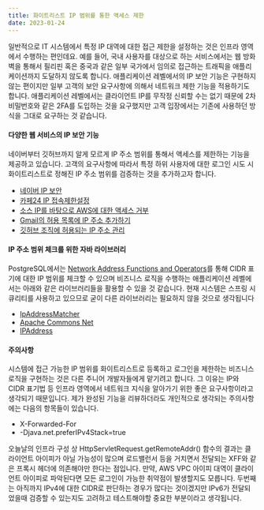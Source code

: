 ```yaml
---
title: 화이트리스트 IP 범위를 통한 액세스 제한
date: 2023-01-24
---
```


일반적으로 IT 시스템에서 특정 IP 대역에 대한 접근 제한을 설정하는 것은 인프라 영역에서 수행하는 편인데요. 예를 들어, 국내 사용자를 대상으로 하는 서비스에서는 웹 방화벽을 통해서 필리핀 혹은 중국과 같은 일부 국가에서 임의로 접근하는 트래픽을 애플리케이션까지 도달하지 않도록 합니다. 애플리케이션 레벨에서의 IP 보안 기능은 구현하지 않는 편이지만 일부 고객의 보안 요구사항에 의해서 네트워크 제한 기능을 적용하기도 합니다. 애플리케이션 레벨에서는 클라이언트 IP를 무작정 신뢰할 수는 없기 때문에 2차 비밀번호와 같은 2FA를 도입하는 것을 요구했지만 고객 입장에서는 기존에 사용하던 방식을 그대로 요구하는 것 같습니다.

#### 다양한 웹 서비스의 IP 보안 기능
네이버부터 깃허브까지 알게 모르게 IP 주소 범위를 통해서 액세스를 제한하는 기능을 제공하고 있습니다. 고객의 요구사항에 따라서 특정 하위 사용자에 대한 로그인 시도 시 화이트리스트로 정해진 IP 주소 범위를 검증하는 것을 추가하고자 합니다.

- [네이버 IP 보안](https://privacy.naver.com/protection_activity/ip_security?menu=protection_activity_service_naver_info)
- [카페24 IP 접속제한설정](https://serviceguide.cafe24.com/ko_KR/SH.SG.IP.html)
- [소스 IP를 바탕으로 AWS에 대한 액세스 거부](https://docs.aws.amazon.com/ko_kr/IAM/latest/UserGuide/reference_policies_examples_aws_deny-ip.html)
- [Gmail의 허용 목록에 IP 주소 추가하기](https://support.google.com/a/answer/60751?hl=ko)
- [깃허브 조직에 허용되는 IP 주소 관리](https://docs.github.com/ko/enterprise-cloud@latest/organizations/keeping-your-organization-secure/managing-security-settings-for-your-organization/managing-allowed-ip-addresses-for-your-organization)

#### IP 주소 범위 체크를 위한 자바 라이브러리
PostgreSQL에서는 [Network Address Functions and Operators](https://www.postgresql.org/docs/current/functions-net.html)를 통해 CIDR 표기에 대한 IP 범위를 체크할 수 있으며 비즈니스 로직을 수행하는 애플리케이션 레벨에서는 아래와 같은 라이브러리들을 활용할 수 있을 것 같습니다. 현재 시스템은 스프링 시큐리티를 사용하고 있으므로 굳이 다른 라이브러리는 필요하지 않을 것으로 생각됩니다

- [IpAddressMatcher](https://github.com/spring-projects/spring-security/blob/main/web/src/main/java/org/springframework/security/web/util/matcher/IpAddressMatcher.java)
- [Apache Commons Net](https://commons.apache.org/proper/commons-net/)
- [IPAddress](https://seancfoley.github.io/IPAddress/)

#### 주의사항
시스템에 접근 가능한 IP 범위를 화이트리스트로 등록하고 로그인을 제한하는 비즈니스 로직을 구현하는 것은 다른 주니어 개발자들에게 맡기려고 합니다. 그 이유는 IP와 CIDR 표기법 등 인프라 영역에서 네트워크 지식을 알아가기 위한 좋은 요구사항이라고 생각되기 때문입니다. 제가 완성된 기능을 리뷰하더라도 개인적으로 생각되는 주의사항에는 다음의 항목들이 있습니다.

- X-Forwarded-For
- -Djava.net.preferIPv4Stack=true

오늘날의 인프라 구성 상 HttpServletRequest.getRemoteAddr() 함수의 결과는 클라이언트 아이피가 아닐 가능성이 많으며 로드밸런서 등을 거치면서 전달되는 XFF와 같은 프록시 헤더에 의존해야만 한다는 점입니다. 만약, AWS VPC 아이피 대역이 클라이언트 아이피로 파악된다면 모든 로그인이 가능한 취약점이 발생할지도 모릅니다. 두번째는 아직까지 IPv4에 대한 CIDR로 판단하는 경우가 많다는 것이겠지만 IPv6가 전달되었을때 검증할 수 있는지도 고려하고 테스트해야할 중요한 부분이라고 생각됩니다. 

